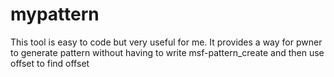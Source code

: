 # mypattern

This tool is easy to code but very useful for me. It provides a way for pwner to generate pattern without having to write msf-pattern_create and then use offset to find offset
